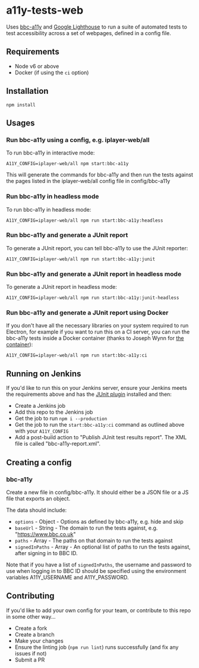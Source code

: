 # a11y-tests-web

Uses [bbc-a11y](https://github.com/bbc/bbc-a11y) and [Google Lighthouse](https://developers.google.com/web/tools/lighthouse/) to run a suite of automated tests to test accessibility across a set of webpages, defined in a config file.

## Requirements
- Node v6 or above
- Docker (if using the `ci` option)

## Installation

```
npm install
```

## Usages

### Run bbc-a11y using a config, e.g. iplayer-web/all

To run bbc-a11y in interactive mode:

```
A11Y_CONFIG=iplayer-web/all npm start:bbc-a11y
```

This will generate the commands for bbc-a11y and then run the tests against the pages listed in the iplayer-web/all config file in config/bbc-a11y

### Run bbc-a11y in headless mode

To run bbc-a11y in headless mode:

```
A11Y_CONFIG=iplayer-web/all npm run start:bbc-a11y:headless
```

### Run bbc-a11y and generate a JUnit report

To generate a JUnit report, you can tell bbc-a11y to use the JUnit reporter:

```
A11Y_CONFIG=iplayer-web/all npm run start:bbc-a11y:junit
```

### Run bbc-a11y and generate a JUnit report in headless mode

To generate a JUnit report in headless mode:

```
A11Y_CONFIG=iplayer-web/all npm run start:bbc-a11y:junit-headless
```

### Run bbc-a11y and generate a JUnit report using Docker

If you don't have all the necessary libraries on your system required to run Electron, for example if you want to run this on a CI server, you can run the bbc-a11y tests inside a Docker container (thanks to Joseph Wynn for [the container](https://hub.docker.com/r/wildlyinaccurate/bbc-a11y-docker/)):

```
A11Y_CONFIG=iplayer-web/all npm run start:bbc-a11y:ci
```

## Running on Jenkins

If you'd like to run this on your Jenkins server, ensure your Jenkins meets the requirements above and has the [JUnit plugin](https://plugins.jenkins.io/junit) installed and then:
- Create a Jenkins job
- Add this repo to the Jenkins job
- Get the job to run `npm i --production`
- Get the job to run the `start:bbc-a11y:ci` command as outlined above with your `A11Y_CONFIG`
- Add a post-build action to "Publish JUnit test results report". The XML file is called "bbc-a11y-report.xml".

## Creating a config

### bbc-a11y

Create a new file in config/bbc-a11y. It should either be a JSON file or a JS file that exports an object.

The data should include:
- `options` - Object - Options as defined by bbc-a11y, e.g. hide and skip
- `baseUrl` - String - The domain to run the tests against, e.g. "https://www.bbc.co.uk"
- `paths` - Array - The paths on that domain to run the tests against
- `signedInPaths` - Array - An optional list of paths to run the tests against, after signing in to BBC ID.

Note that if you have a list of `signedInPaths`, the username and password to use when logging in to BBC ID should be specified using the environment variables A11Y_USERNAME and A11Y_PASSWORD.

## Contributing
If you'd like to add your own config for your team, or contribute to this repo in some other way...
- Create a fork
- Create a branch
- Make your changes
- Ensure the linting job (`npm run lint`) runs successfully (and fix any issues if not)
- Submit a PR
